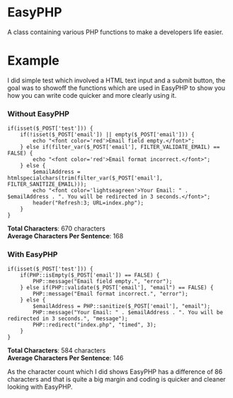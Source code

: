 EasyPHP
=======

A class containing various PHP functions to make a developers life easier.

Example
=======

I did simple test which involved a HTML text input and a submit button, the goal was to showoff the functions which are used in EasyPHP to show you how you can write code quicker and more clearly using it.

<h3>Without EasyPHP</h3>

```
if(isset($_POST['test'])) {
    if(!isset($_POST['email']) || empty($_POST['email'])) {
        echo "<font color='red'>Email field empty.</font>";
    } else if(filter_var($_POST['email'], FILTER_VALIDATE_EMAIL) == FALSE) {
        echo "<font color='red'>Email format incorrect.</font>";
    } else {
        $emailAddress = htmlspecialchars(trim(filter_var($_POST['email'], FILTER_SANITIZE_EMAIL)));
        echo "<font color='lightseagreen'>Your Email: " . $emailAddress . ". You will be redirected in 3 seconds.</font>";
        header("Refresh:3; URL=index.php");
    }           
}      

```

<b>Total Characters</b>: 670 characters
<br/>
<b>Average Characters Per Sentence</b>: 168

<h3>With EasyPHP</h3>

```
if(isset($_POST['test'])) {
    if(PHP::isEmpty($_POST['email']) == FALSE) {
        PHP::message("Email field empty.", "error");
    } else if(PHP::validate($_POST['email'], "email") == FALSE) {
        PHP::message("Email format incorrect.", "error");
    } else {
        $emailAddress = PHP::sanitize($_POST['email'], "email");
        PHP::message("Your Email: " . $emailAddress . ". You will be redirected in 3 seconds.", "message");
        PHP::redirect("index.php", "timed", 3);
    }           
}      
```

<b>Total Characters</b>: 584 characters
<br/>
<b>Average Characters Per Sentence</b>: 146


As the character count which I did shows EasyPHP has a difference of 86 characters and that is quite a big margin and coding is quicker and cleaner looking with EasyPHP.


